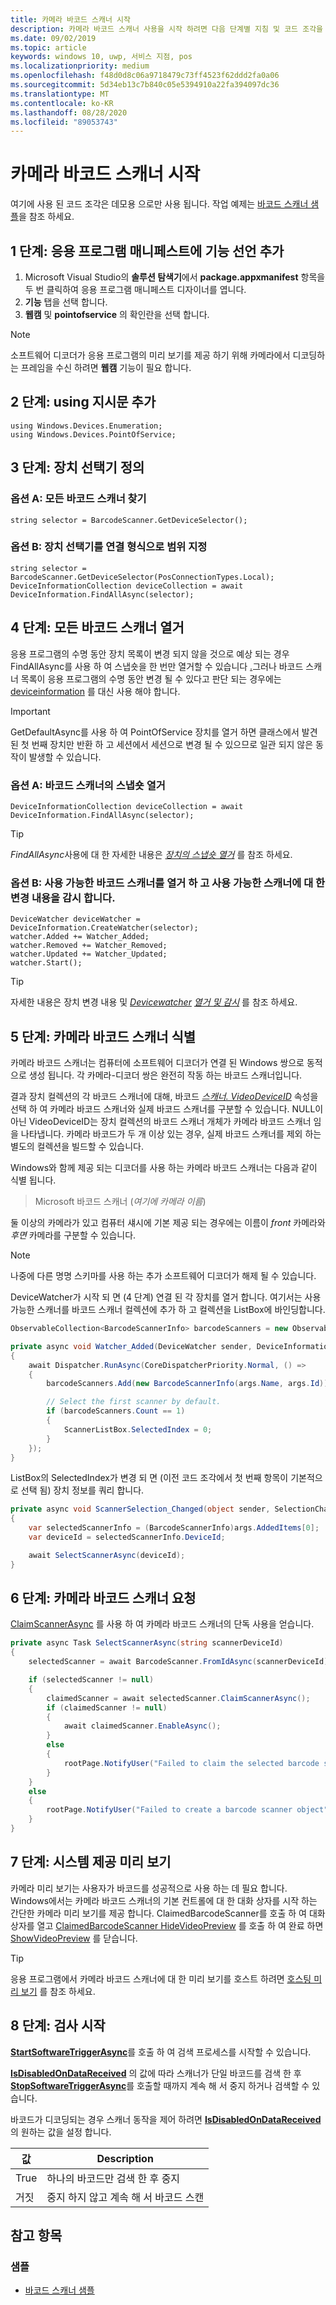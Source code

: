 ```yaml
---
title: 카메라 바코드 스캐너 시작
description: 카메라 바코드 스캐너 사용을 시작 하려면 다음 단계별 지침 및 코드 조각을 사용 하세요.
ms.date: 09/02/2019
ms.topic: article
keywords: windows 10, uwp, 서비스 지점, pos
ms.localizationpriority: medium
ms.openlocfilehash: f48d0d8c06a9718479c73ff4523f62ddd2fa0a06
ms.sourcegitcommit: 5d34eb13c7b840c05e5394910a22fa394097dc36
ms.translationtype: MT
ms.contentlocale: ko-KR
ms.lasthandoff: 08/28/2020
ms.locfileid: "89053743"
---
```

# <a name="getting-started-with-a-camera-barcode-scanner"></a>카메라 바코드 스캐너 시작

여기에 사용 된 코드 조각은 데모용 으로만 사용 됩니다. 작업 예제는 [바코드 스캐너 샘플](https://github.com/microsoft/Windows-universal-samples/tree/master/Samples/BarcodeScanner)을 참조 하세요.

## <a name="step-1-add-capability-declarations-to-your-app-manifest"></a>1 단계: 응용 프로그램 매니페스트에 기능 선언 추가

1. Microsoft Visual Studio의 **솔루션 탐색기**에서 **package.appxmanifest** 항목을 두 번 클릭하여 응용 프로그램 매니페스트 디자이너를 엽니다.
2. **기능** 탭을 선택 합니다.
3. **웹캠** 및 **pointofservice** 의 확인란을 선택 합니다.

>[!NOTE]
> 소프트웨어 디코더가 응용 프로그램의 미리 보기를 제공 하기 위해 카메라에서 디코딩하는 프레임을 수신 하려면 **웹캠** 기능이 필요 합니다.

## <a name="step-2-add-using-directives"></a>2 단계: using 지시문 추가

```Csharp
using Windows.Devices.Enumeration;
using Windows.Devices.PointOfService;
```

## <a name="step-3-define-your-device-selector"></a>3 단계: 장치 선택기 정의

### <a name="option-a-find-all-barcode-scanners"></a>**옵션 A: 모든 바코드 스캐너 찾기**

```Csharp
string selector = BarcodeScanner.GetDeviceSelector();
```

### <a name="option-b-scoping-device-selector-to-connection-type"></a>**옵션 B: 장치 선택기를 연결 형식으로 범위 지정**

```Csharp
string selector = BarcodeScanner.GetDeviceSelector(PosConnectionTypes.Local);
DeviceInformationCollection deviceCollection = await DeviceInformation.FindAllAsync(selector);
```

## <a name="step-4-enumerate-all-barcode-scanners"></a>4 단계: 모든 바코드 스캐너 열거

응용 프로그램의 수명 동안 장치 목록이 변경 되지 않을 것으로 예상 되는 경우 FindAllAsync를 사용 하 여 스냅숏을 한 번만 열거할 수 있습니다 [.](https://docs.microsoft.com/uwp/api/windows.devices.enumeration.deviceinformation.findallasync)그러나 바코드 스캐너 목록이 응용 프로그램의 수명 동안 변경 될 수 있다고 판단 되는 경우에는 [deviceinformation](https://docs.microsoft.com/uwp/api/windows.devices.enumeration.devicewatcher) 를 대신 사용 해야 합니다.  

> [!Important]
> GetDefaultAsync를 사용 하 여 PointOfService 장치를 열거 하면 클래스에서 발견 된 첫 번째 장치만 반환 하 고 세션에서 세션으로 변경 될 수 있으므로 일관 되지 않은 동작이 발생할 수 있습니다.

### <a name="option-a-enumerate-a-snapshot-of-barcode-scanners"></a>**옵션 A: 바코드 스캐너의 스냅숏 열거**

```Csharp
DeviceInformationCollection deviceCollection = await DeviceInformation.FindAllAsync(selector);
```

> [!TIP]
> *FindAllAsync*사용에 대 한 자세한 내용은 [*장치의 스냅숏 열거*](https://docs.microsoft.com/windows/uwp/devices-sensors/enumerate-devices#enumerate-a-snapshot-of-devices) 를 참조 하세요.

### <a name="option-b-enumerate-available-barcode-scanners-and-watch-for-changes-to-the-available-scanners"></a>**옵션 B: 사용 가능한 바코드 스캐너를 열거 하 고 사용 가능한 스캐너에 대 한 변경 내용을 감시 합니다.**

```Csharp
DeviceWatcher deviceWatcher = DeviceInformation.CreateWatcher(selector);
watcher.Added += Watcher_Added;
watcher.Removed += Watcher_Removed;
watcher.Updated += Watcher_Updated;
watcher.Start();
```

> [!TIP]
> 자세한 내용은 장치 변경 내용 및 [*Devicewatcher*](https://docs.microsoft.com/uwp/api/Windows.Devices.Enumeration.DeviceWatcher) [*열거 및 감시*](https://docs.microsoft.com/windows/uwp/devices-sensors/enumerate-devices#enumerate-and-watch-devices) 를 참조 하세요.

## <a name="step-5-identify-camera-barcode-scanners"></a>5 단계: 카메라 바코드 스캐너 식별

카메라 바코드 스캐너는 컴퓨터에 소프트웨어 디코더가 연결 된 Windows 쌍으로 동적으로 생성 됩니다.  각 카메라-디코더 쌍은 완전히 작동 하는 바코드 스캐너입니다.

결과 장치 컬렉션의 각 바코드 스캐너에 대해, 바코드 [*스캐너. VideoDeviceID*](https://docs.microsoft.com/uwp/api/windows.devices.pointofservice.barcodescanner.videodeviceid#Windows_Devices_PointOfService_BarcodeScanner_VideoDeviceId) 속성을 선택 하 여 카메라 바코드 스캐너와 실제 바코드 스캐너를 구분할 수 있습니다.  NULL이 아닌 VideoDeviceID는 장치 컬렉션의 바코드 스캐너 개체가 카메라 바코드 스캐너 임을 나타냅니다.  카메라 바코드가 두 개 이상 있는 경우, 실제 바코드 스캐너를 제외 하는 별도의 컬렉션을 빌드할 수 있습니다.

Windows와 함께 제공 되는 디코더를 사용 하는 카메라 바코드 스캐너는 다음과 같이 식별 됩니다.

> Microsoft 바코드 스캐너 (*여기에 카메라 이름*)

둘 이상의 카메라가 있고 컴퓨터 섀시에 기본 제공 되는 경우에는 이름이 *front* 카메라와 *후면* 카메라를 구분할 수 있습니다.

> [!NOTE]
> 나중에 다른 명명 스키마를 사용 하는 추가 소프트웨어 디코더가 해제 될 수 있습니다.

DeviceWatcher가 시작 되 면 (4 단계) 연결 된 각 장치를 열거 합니다. 여기서는 사용 가능한 스캐너를 바코드 스캐너 컬렉션에 추가 하 고 컬렉션을 ListBox에 바인딩합니다.

```csharp
ObservableCollection<BarcodeScannerInfo> barcodeScanners = new ObservableCollection<BarcodeScannerInfo>();

private async void Watcher_Added(DeviceWatcher sender, DeviceInformation args)
{
    await Dispatcher.RunAsync(CoreDispatcherPriority.Normal, () =>
    {
        barcodeScanners.Add(new BarcodeScannerInfo(args.Name, args.Id));

        // Select the first scanner by default.
        if (barcodeScanners.Count == 1)
        {
            ScannerListBox.SelectedIndex = 0;
        }
    });
}
```

ListBox의 SelectedIndex가 변경 되 면 (이전 코드 조각에서 첫 번째 항목이 기본적으로 선택 됨) 장치 정보를 쿼리 합니다.

```csharp
private async void ScannerSelection_Changed(object sender, SelectionChangedEventArgs args)
{
    var selectedScannerInfo = (BarcodeScannerInfo)args.AddedItems[0];
    var deviceId = selectedScannerInfo.DeviceId;

    await SelectScannerAsync(deviceId);
}
```

## <a name="step-6-claim-the-camera-barcode-scanner"></a>6 단계: 카메라 바코드 스캐너 요청

[ClaimScannerAsync](https://docs.microsoft.com/uwp/api/windows.devices.pointofservice.barcodescanner.claimscannerasync#Windows_Devices_PointOfService_BarcodeScanner_ClaimScannerAsync) 를 사용 하 여 카메라 바코드 스캐너의 단독 사용을 얻습니다.

```csharp
private async Task SelectScannerAsync(string scannerDeviceId)
{
    selectedScanner = await BarcodeScanner.FromIdAsync(scannerDeviceId);

    if (selectedScanner != null)
    {
        claimedScanner = await selectedScanner.ClaimScannerAsync();
        if (claimedScanner != null)
        {
            await claimedScanner.EnableAsync();
        }
        else
        {
            rootPage.NotifyUser("Failed to claim the selected barcode scanner", NotifyType.ErrorMessage);
        }
    }
    else
    {
        rootPage.NotifyUser("Failed to create a barcode scanner object", NotifyType.ErrorMessage);
    }
}
```

## <a name="step-7-system-provided-preview"></a>7 단계: 시스템 제공 미리 보기

카메라 미리 보기는 사용자가 바코드를 성공적으로 사용 하는 데 필요 합니다.  Windows에서는 카메라 바코드 스캐너의 기본 컨트롤에 대 한 대화 상자를 시작 하는 간단한 카메라 미리 보기를 제공 합니다.  ClaimedBarcodeScanner를 호출 하 여 대화 상자를 열고 [ClaimedBarcodeScanner HideVideoPreview](https://docs.microsoft.com/uwp/api/windows.devices.pointofservice.claimedbarcodescanner.hidevideopreview) 를 호출 하 여 완료 하면 [ShowVideoPreview](https://docs.microsoft.com/uwp/api/windows.devices.pointofservice.claimedbarcodescanner.showvideopreviewasync) 를 닫습니다.

> [!TIP]
> 응용 프로그램에서 카메라 바코드 스캐너에 대 한 미리 보기를 호스트 하려면 [호스팅 미리 보기](pos-camerabarcode-hosting-preview.md) 를 참조 하세요.

## <a name="step-8-initiate-scan"></a>8 단계: 검사 시작

[**StartSoftwareTriggerAsync**](https://docs.microsoft.com/uwp/api/windows.devices.pointofservice.claimedbarcodescanner.startsoftwaretriggerasync#Windows_Devices_PointOfService_ClaimedBarcodeScanner_StartSoftwareTriggerAsync)를 호출 하 여 검색 프로세스를 시작할 수 있습니다.

[**IsDisabledOnDataReceived**](https://docs.microsoft.com/uwp/api/windows.devices.pointofservice.claimedbarcodescanner.isdisabledondatareceived#Windows_Devices_PointOfService_ClaimedBarcodeScanner_IsDisabledOnDataReceived) 의 값에 따라 스캐너가 단일 바코드를 검색 한 후 [**StopSoftwareTriggerAsync**](https://docs.microsoft.com/uwp/api/windows.devices.pointofservice.claimedbarcodescanner.stopsoftwaretriggerasync#Windows_Devices_PointOfService_ClaimedBarcodeScanner_StopSoftwareTriggerAsync)를 호출할 때까지 계속 해 서 중지 하거나 검색할 수 있습니다.

바코드가 디코딩되는 경우 스캐너 동작을 제어 하려면 [**IsDisabledOnDataReceived**](https://docs.microsoft.com/uwp/api/windows.devices.pointofservice.claimedbarcodescanner.isdisabledondatareceived#Windows_Devices_PointOfService_ClaimedBarcodeScanner_IsDisabledOnDataReceived) 의 원하는 값을 설정 합니다.

| 값 | Description |
| ----- | ----------- |
| True   | 하나의 바코드만 검색 한 후 중지 |
| 거짓  | 중지 하지 않고 계속 해 서 바코드 스캔 |

## <a name="see-also"></a>참고 항목

### <a name="samples"></a>샘플

- [바코드 스캐너 샘플](https://github.com/microsoft/Windows-universal-samples/tree/master/Samples/BarcodeScanner)
